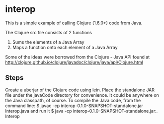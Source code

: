 # interop

This is a simple example of calling Clojure (1.6.0+) code from Java.

The Clojure src file consists of 2 functions
1. Sums the elements of a Java Array
2. Maps a function onto each element of a Java Array

Some of the ideas were borrowed from the Clojure - Java API found at
http://clojure.github.io/clojure/javadoc/clojure/java/api/Clojure.html

## Steps

Create a uberjar of the Clojure code using lein.
Place the standalone JAR file under the javaCode directory for convenience. It could be anywhere on the Java classpath, of course.
To compile the Java code, from the command line:
$ javac -cp interop-0.1.0-SNAPSHOT-standalone.jar Interop.java
and run it
$ java -cp interop-0.1.0-SNAPSHOT-standalone.jar:. Interop
